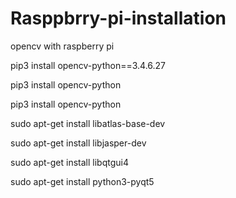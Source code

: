 # Rasppbrry-pi-installation
opencv with raspberry pi


pip3 install opencv-python==3.4.6.27

pip3 install opencv-python



pip3 install opencv-python

sudo apt-get install libatlas-base-dev

sudo apt-get install libjasper-dev

sudo apt-get install libqtgui4

sudo apt-get install python3-pyqt5

